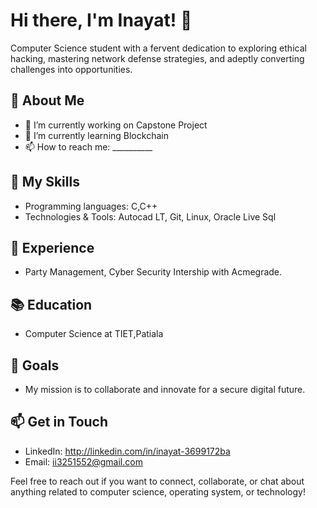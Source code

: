 # Hi there, I'm Inayat! 👋

Computer Science student with a fervent dedication to exploring ethical hacking, mastering network defense strategies, and adeptly converting challenges into opportunities.

## 🌱 About Me

- 🔭 I’m currently working on Capstone Project
- 🌱 I’m currently learning Blockchain
- 📫 How to reach me: __________

## 🚀 My Skills

- Programming languages: C,C++
- Technologies & Tools: Autocad LT, Git, Linux, Oracle Live Sql

## 💼 Experience

- Party Management, Cyber Security Intership with Acmegrade.

## 📚 Education

- Computer Science at TIET,Patiala

## 🎯 Goals

- My mission is to collaborate and innovate for a secure digital future.

## 📫 Get in Touch

- LinkedIn: http://linkedin.com/in/inayat-3699172ba
- Email: ii3251552@gmail.com

Feel free to reach out if you want to connect, collaborate, or chat about anything related to computer science, operating system, or technology!
